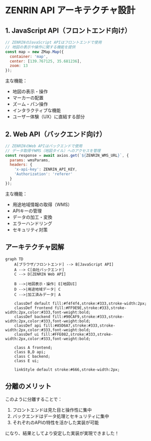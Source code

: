 # ZENRIN API アーキテクチャ設計

## 1. JavaScript API（フロントエンド向け）

```javascript
// ZENRINのJavaScript APIはフロントエンドで使用
// 地図の表示や操作に関する機能を提供
const map = new ZMap.Map({
  container: 'map',
  center: [139.767125, 35.681236],
  zoom: 13
});
```

主な機能：
- 地図の表示・操作
- マーカーの配置
- ズーム・パン操作
- インタラクティブな機能
- ユーザー体験（UX）に直結する部分

## 2. Web API（バックエンド向け）

```javascript
// ZENRINのWeb APIはバックエンドで使用
// データ取得やWMS（地図タイル）へのアクセスを管理
const response = await axios.get(`${ZENRIN_WMS_URL}`, {
  params: wmsParams,
  headers: {
    'x-api-key': ZENRIN_API_KEY,
    'Authorization': 'referer'
  }
});
```

主な機能：
- 用途地域情報の取得（WMS）
- APIキーの管理
- データの加工・変換
- エラーハンドリング
- セキュリティ対策

## アーキテクチャ図解

```mermaid
graph TD
    A[ブラウザ/フロントエンド] --> B[JavaScript API]
    A --> C[自社バックエンド]
    C --> D[ZENRIN Web API]
    
    B -->|地図表示・操作| E[地図UI]
    D -->|用途地域データ| C
    C -->|加工済みデータ| A

    classDef default fill:#f4f4f4,stroke:#333,stroke-width:2px;
    classDef frontend fill:#FF9E9E,stroke:#333,stroke-width:2px,color:#333,font-weight:bold;
    classDef backend fill:#90CAF9,stroke:#333,stroke-width:2px,color:#333,font-weight:bold;
    classDef api fill:#A5D6A7,stroke:#333,stroke-width:2px,color:#333,font-weight:bold;
    classDef ui fill:#FFE082,stroke:#333,stroke-width:2px,color:#333,font-weight:bold;

    class A frontend;
    class B,D api;
    class C backend;
    class E ui;

    linkStyle default stroke:#666,stroke-width:2px;
```

## 分離のメリット

このように分離することで：

1. フロントエンドは見た目と操作性に集中
2. バックエンドはデータ処理とセキュリティに集中
3. それぞれのAPIの特性を活かした実装が可能

になり、結果としてより安定した実装が実現できました！ 
